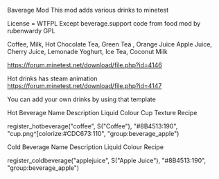 Baverage Mod
This mod adds various drinks to minetest

License = WTFPL
Except beverage.support code from food mod by rubenwardy GPL

Coffee, Milk, Hot Chocolate 
Tea, Green Tea , Orange Juice 
Apple Juice, Cherry Juice, Lemonade 
Yoghurt, Ice Tea, Coconut Milk

https://forum.minetest.net/download/file.php?id=4146

Hot drinks has steam animation
https://forum.minetest.net/download/file.php?id=4147



You can add your own drinks by using that template

Hot Beverage Name	          Description	            Liquid Colour              Cup Texture					 		      Recipe     

register_hotbeverage("coffee",    S("Coffee"),	    "#8B4513:190",    	"cup.png^[colorize:#CDC673:110", 	  "group:beverage_apple")


Cold Beverage Name	             Description	              Liquid Colour        	 		      Recipe     

register_coldbeverage("applejuice",    S("Apple Juice"),	    "#8B4513:190",    	  "group:beverage_apple")
